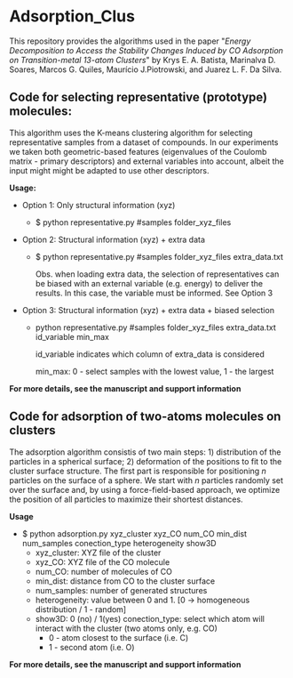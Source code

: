 # Adsorption_Clus

This repository provides the algorithms used in the paper "_Energy Decomposition to Access the Stability Changes Induced by CO Adsorption on Transition-metal 13-atom Clusters_" by Krys E. A. Batista, Marinalva D. Soares, Marcos G. Quiles, Maurício J.Piotrowski, and Juarez L. F. Da Silva. 

## Code for selecting representative (prototype) molecules:

This algorithm uses the K-means clustering algorithm for selecting representative samples from a dataset of compounds. In our experiments we taken both geometric-based features (eigenvalues of the Coulomb matrix - primary descriptors) and external variables into account, albeit the input might might be adapted to use other descriptors. 

**Usage:**

* Option 1: Only structural information (xyz)
	* $ python representative.py #samples folder_xyz_files
* Option 2: Structural information (xyz) + extra data
	* $ python representative.py #samples folder_xyz_files extra_data.txt
		
		Obs. when loading extra data, the selection of representatives can be biased with an external variable (e.g. energy) to deliver the results. In this case, the variable must be informed. See Option 3

* Option 3: Structural information (xyz) + extra data + biased selection
	* python representative.py #samples folder_xyz_files extra_data.txt id_variable min_max
		
		id_variable indicates which column of extra_data is considered
		
		min_max: 0 - select samples with the lowest value, 1 - the largest

**For more details, see the manuscript and support information**


## Code for adsorption of two-atoms molecules on clusters

The adsorption algorithm consistis of two main steps: 1) distribution of the particles in a spherical surface; 2) deformation of the positions to fit to the cluster surface structure. The first part is responsible for positioning _n_ particles on the surface of a sphere. We start with _n_ particles randomly set over the surface and, by using a force-field-based approach, we optimize the position of all particles to maximize their shortest distances.

**Usage**

* $ python adsorption.py xyz_cluster xyz_CO num_CO min_dist num_samples conection_type heterogeneity show3D
    * xyz_cluster: XYZ file of the cluster
    * xyz_CO: XYZ file of the CO molecule
    * num_CO: number of molecules of CO
    * min_dist: distance from CO to the cluster surface
    * num_samples: number of generated structures
    * heterogeneity: value between 0 and 1. [0 -> homogeneous distribution / 1 - random]
    * show3D: 0 (no) / 1(yes)
    conection_type: select which atom will interact with the cluster (two atoms only, e.g. CO)
    	* 0 - atom closest to the surface (i.e. C)
    	* 1 - second atom (i.e. O)

**For more details, see the manuscript and support information**


